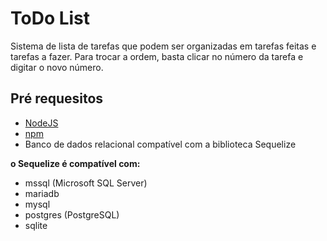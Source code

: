 # ToDo List

Sistema de lista de tarefas que podem ser organizadas em tarefas feitas e tarefas a fazer. Para trocar a ordem, basta clicar no número da tarefa e digitar o novo número.

## Pré requesitos

- [NodeJS](https://nodejs.org/en/download/)
- [npm](https://www.npmjs.com/)
- Banco de dados relacional compatível com a biblioteca Sequelize

**o Sequelize é compatível com:**

- mssql (Microsoft SQL Server) 
- mariadb
- mysql
- postgres (PostgreSQL) 
- sqlite
